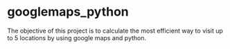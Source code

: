 # googlemaps_python
The objective of this project is to calculate the most efficient way to visit up to 5 locations by using google maps and python.
